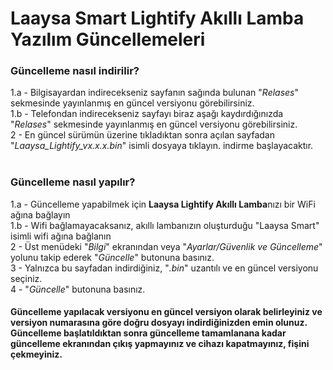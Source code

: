 
<h1>Laaysa Smart Lightify Akıllı Lamba Yazılım Güncellemeleri</h1>

<h3>Güncelleme nasıl indirilir?</h3>
  1.a - Bilgisayardan indirecekseniz sayfanın sağında bulunan "<i>Relases</i>" sekmesinde yayınlanmış en güncel versiyonu görebilirsiniz.<br>
  1.b - Telefondan indirecekseniz sayfayı biraz aşağı kaydırdığınızda "<i>Relases</i>" sekmesinde yayınlanmış en güncel versiyonu görebilirsiniz.<br>
  2 - En güncel sürümün üzerine tıkladıktan sonra açılan sayfadan "<i>Laaysa_Lightify_vx.x.x.bin</i>" isimli dosyaya tıklayın. indirme başlayacaktır.<br>
<br>
<h3> Güncelleme nasıl yapılır?</h3>
  1.a - Güncelleme yapabilmek için <b>Laaysa Lightify Akıllı Lamba</b>nızı bir WiFi ağına bağlayın<br>
  1.b - Wifi bağlamayacaksanız, akıllı lambanızın oluşturduğu "Laaysa Smart" isimli wifi ağına bağlanın<br>
  2 - Üst menüdeki "<i>Bilgi</i>" ekranından veya "<i>Ayarlar/Güvenlik ve Güncelleme</i>" yolunu takip ederek "<i>Güncelle</i>" butonuna basınız.<br>
  3 - Yalnızca bu sayfadan indirdiğiniz, "<i>.bin</i>" uzantılı ve en güncel versiyonu seçiniz.<br>
  4 - "<i>Güncelle</i>" butonuna basınız.<br>
<h4>Güncelleme yapılacak versiyonu en güncel versiyon olarak belirleyiniz ve versiyon numarasına göre doğru dosyayı indirdiğinizden emin olunuz. <br>Güncelleme başlatıldıktan sonra güncelleme tamamlanana kadar güncelleme ekranından çıkış yapmayınız ve cihazı kapatmayınız, fişini çekmeyiniz.</h4>
